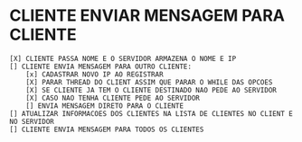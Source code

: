 # CLIENTE ENVIAR MENSAGEM PARA CLIENTE
    [X] CLIENTE PASSA NOME E O SERVIDOR ARMAZENA O NOME E IP
    [] CLIENTE ENVIA MENSAGEM PARA OUTRO CLIENTE:
        [x] CADASTRAR NOVO IP AO REGISTRAR
        [X] PARAR THREAD DO CLIENT ASSIM QUE PARAR O WHILE DAS OPCOES
        [X] SE CLIENTE JA TEM O CLIENTE DESTINADO NAO PEDE AO SERVIDOR
        [X] CASO NAO TENHA CLIENTE PEDE AO SERVIDOR
        [] ENVIA MENSAGEM DIRETO PARA O CLIENTE
    [] ATUALIZAR INFORMACOES DOS CLIENTES NA LISTA DE CLIENTES NO CLIENT E NO SERVIDOR
    [] CLIENTE ENVIA MENSAGEM PARA TODOS OS CLIENTES
